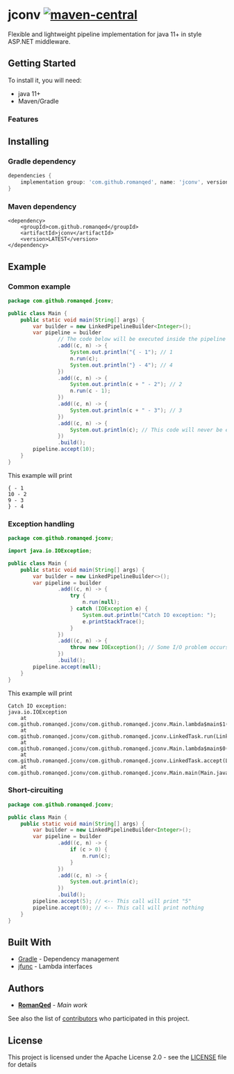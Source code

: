 # jconv [![maven-central](https://img.shields.io/maven-central/v/com.github.romanqed/jconv?color=blue)](https://repo1.maven.org/maven2/com/github/romanqed/jconv/)

Flexible and lightweight pipeline implementation for java 11+ in style ASP.NET middleware.

## Getting Started

To install it, you will need:

* java 11+
* Maven/Gradle

### Features

## Installing

### Gradle dependency

```Groovy
dependencies {
    implementation group: 'com.github.romanqed', name: 'jconv', version: 'LATEST'
}
```

### Maven dependency

```
<dependency>
    <groupId>com.github.romanqed</groupId>
    <artifactId>jconv</artifactId>
    <version>LATEST</version>
</dependency>
```

## Example

### Common example

```Java
package com.github.romanqed.jconv;

public class Main {
    public static void main(String[] args) {
        var builder = new LinkedPipelineBuilder<Integer>();
        var pipeline = builder
                // The code below will be executed inside the pipeline in the following order:
                .add((c, n) -> {
                    System.out.println("{ - 1"); // 1
                    n.run(c);
                    System.out.println("} - 4"); // 4
                })
                .add((c, n) -> {
                    System.out.println(c + " - 2"); // 2
                    n.run(c - 1);
                })
                .add((c, n) -> {
                    System.out.println(c + " - 3"); // 3
                })
                .add((c, n) -> {
                    System.out.println(c); // This code will never be executed
                })
                .build();
        pipeline.accept(10);
    }
}
```

This example will print

```
{ - 1
10 - 2
9 - 3
} - 4
```

### Exception handling

```Java
package com.github.romanqed.jconv;

import java.io.IOException;

public class Main {
    public static void main(String[] args) {
        var builder = new LinkedPipelineBuilder<>();
        var pipeline = builder
                .add((c, n) -> {
                    try {
                        n.run(null);
                    } catch (IOException e) {
                        System.out.println("Catch IO exception: ");
                        e.printStackTrace();
                    }
                })
                .add((c, n) -> {
                    throw new IOException(); // Some I/O problem occurs here
                })
                .build();
        pipeline.accept(null);
    }
}
```

This example will print

```
Catch IO exception: 
java.io.IOException
	at com.github.romanqed.jconv/com.github.romanqed.jconv.Main.lambda$main$1(Main.java:19)
	at com.github.romanqed.jconv/com.github.romanqed.jconv.LinkedTask.run(LinkedTask.java:26)
	at com.github.romanqed.jconv/com.github.romanqed.jconv.Main.lambda$main$0(Main.java:12)
	at com.github.romanqed.jconv/com.github.romanqed.jconv.LinkedTask.accept(LinkedTask.java:32)
	at com.github.romanqed.jconv/com.github.romanqed.jconv.Main.main(Main.java:22)
```

### Short-circuiting

```Java
package com.github.romanqed.jconv;

public class Main {
    public static void main(String[] args) {
        var builder = new LinkedPipelineBuilder<Integer>();
        var pipeline = builder
                .add((c, n) -> {
                    if (c > 0) {
                        n.run(c);
                    }
                })
                .add((c, n) -> {
                    System.out.println(c);
                })
                .build();
        pipeline.accept(5); // <-- This call will print "5"
        pipeline.accept(0); // <-- This call will print nothing
    }
}
```

## Built With

* [Gradle](https://gradle.org) - Dependency management
* [jfunc](https://github.com/RomanQed/jfunc) - Lambda interfaces

## Authors

* **[RomanQed](https://github.com/RomanQed)** - *Main work*

See also the list of [contributors](https://github.com/RomanQed/jconv/contributors)
who participated in this project.

## License

This project is licensed under the Apache License 2.0 - see the [LICENSE](LICENSE) file for details
